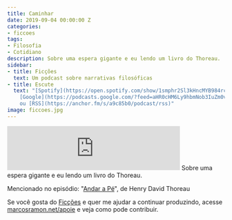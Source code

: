 ```yaml
---
title: Caminhar
date: 2019-09-04 00:00:00 Z
categories:
- ficcoes
tags:
- Filosofia
- Cotidiano
description: Sobre uma espera gigante e eu lendo um livro do Thoreau.
sidebar:
- title: Ficções
  text: Um podcast sobre narrativas filosóficas
- title: Escute
  text: "[Spotify](https://open.spotify.com/show/1smphr2Sl3kHncMYB984rc?si=Ds7GV4oNQnGxsm-bxYvasA),
    [Google](https://podcasts.google.com/?feed=aHR0cHM6Ly9hbmNob3IuZm0vcy9hOWM4NWIwL3BvZGNhc3QvcnNz)
    ou [RSS](https://anchor.fm/s/a9c85b0/podcast/rss)"
image: ficcoes.jpg
---
```


<iframe src="https://anchor.fm/podcastficcoes/embed/episodes/Caminhar-e57csq" height="102px" width="400px" frameborder="0" scrolling="no"></iframe>
Sobre uma espera gigante e eu lendo um livro do Thoreau.

Mencionado no episódio: "[Andar a Pé](https://amzn.to/2NNwxKd)", de Henry David Thoreau

Se você gosta do [Ficções](https://marcosramon.net/ficcoes/) e quer me ajudar a continuar produzindo, acesse [marcosramon.net/apoie](https://marcosramon.net/apoie/) e veja como pode contribuir.
